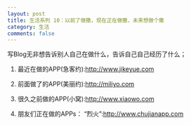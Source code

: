 ```yaml
---
layout: post
title: 生活系列 10：以前了做撒，现在正在做撒，未来想做个撒
category: 生活
comments: false
---
```


写Blog无非想告诉别人自己在做什么，告诉自己自己经历了什么；

1. 最近在做的APP(急客约):<http://www.jikeyue.com>

2. 前面做了的APP(美丽约):<http://miliyo.com>

3. 很久之前做的APP(小窝):<http://www.xiaowo.com>

4. 朋友们正在做的APPs：
   “烈火”:<http://www.chujianapp.com>